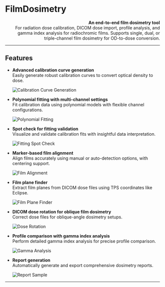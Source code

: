 # **FilmDosimetry**  

<p align="right">
  <b>An end-to-end film dosimetry tool</b><br>
  For radiation dose calibration, DICOM dose import, profile analysis, and gamma index analysis for radiochromic films. Supports single, dual, or triple-channel film dosimetry for OD-to-dose conversion.
</p>

---

## **Features**
- **Advanced calibration curve generation**  
  Easily generate robust calibration curves to convert optical density to dose.
  
  ![Calibration Curve Generation](https://github.com/sghmire/FilmDosimetry/blob/main/FilmDosiScreen/1_CalibrationCurveGeneration.png)

- **Polynomial fitting with multi-channel settings**  
  Fit calibration data using polynomial models with flexible channel configurations.
  
  ![Polynomial Fitting](https://github.com/sghmire/FilmDosimetry/blob/main/FilmDosiScreen/1_CalibrationCurveGeneration_fitting.png)

- **Spot check for fitting validation**  
  Visualize and validate calibration fits with insightful data interpretation.
  
  ![Fitting Spot Check](https://github.com/sghmire/FilmDosimetry/blob/main/FilmDosiScreen/1_CalibrationCurveGeneration_fitting_spotcheck.png)

- **Marker-based film alignment**  
  Align films accurately using manual or auto-detection options, with centering support.
  
  ![Film Alignment](https://github.com/sghmire/FilmDosimetry/blob/main/FilmDosiScreen/2_MainScreen_filmalignment.png)

- **Film plane finder**  
  Extract film planes from DICOM dose files using TPS coordinates like Eclipse.
  
  ![Film Plane Finder](https://github.com/sghmire/FilmDosimetry/blob/main/FilmDosiScreen/2_MainScreen_FilmPlaneFinder.png)

- **DICOM dose rotation for oblique film dosimetry**  
  Correct dose files for oblique-angle dosimetry setups.
  
  ![Dose Rotation](https://github.com/sghmire/FilmDosimetry/blob/main/FilmDosiScreen/2_MainScreen_doserotation.png)

- **Profile comparison with gamma index analysis**  
  Perform detailed gamma index analysis for precise profile comparison.
  
  ![Gamma Analysis](https://github.com/sghmire/FilmDosimetry/blob/main/FilmDosiScreen/2_MainScreen_gammaanlsysi.png)

- **Report generation**  
  Automatically generate and export comprehensive dosimetry reports.
  
  ![Report Sample](https://github.com/sghmire/FilmDosimetry/blob/main/FilmDosiScreen/2_MainScreen_reportprinting.png)

---
